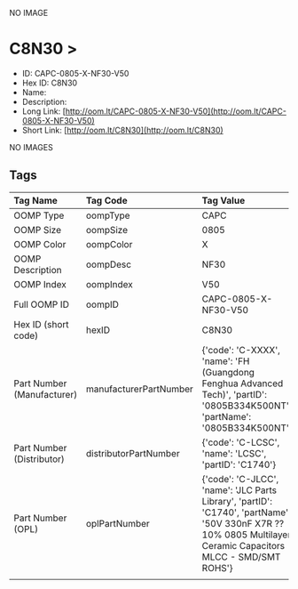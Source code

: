 


  
NO IMAGE  
# C8N30 > 

- ID: CAPC-0805-X-NF30-V50
- Hex ID: C8N30
- Name: 
- Description: 
- Long Link: [http://oom.lt/CAPC-0805-X-NF30-V50](http://oom.lt/CAPC-0805-X-NF30-V50)
- Short Link: [http://oom.lt/C8N30](http://oom.lt/C8N30)
  
NO IMAGES  
## Tags
  

|Tag Name|Tag Code|Tag Value|
| :--- | :--- | :--- |
|OOMP Type|oompType|CAPC|
|OOMP Size|oompSize|0805|
|OOMP Color|oompColor|X|
|OOMP Description|oompDesc|NF30|
|OOMP Index|oompIndex|V50|
|Full OOMP ID|oompID|CAPC-0805-X-NF30-V50|
|Hex ID (short code)|hexID|C8N30|
|Part Number (Manufacturer)|manufacturerPartNumber|{'code': 'C-XXXX', 'name': 'FH (Guangdong Fenghua Advanced Tech)', 'partID': '0805B334K500NT', 'partName': '0805B334K500NT'}|
|Part Number (Distributor)|distributorPartNumber|{'code': 'C-LCSC', 'name': 'LCSC', 'partID': 'C1740'}|
|Part Number (OPL)|oplPartNumber|{'code': 'C-JLCC', 'name': 'JLC Parts Library', 'partID': 'C1740', 'partName': '50V 330nF X7R ??10% 0805  Multilayer Ceramic Capacitors MLCC - SMD/SMT ROHS'}|
||||
